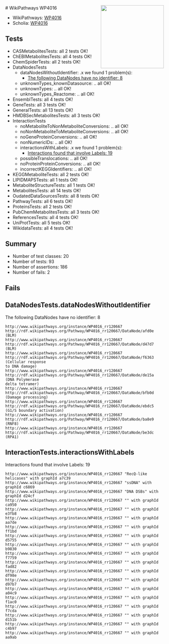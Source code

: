 <img style="float: right; width: 200px" src="https://upload.wikimedia.org/wikipedia/commons/thumb/8/83/Wplogo_with_text_500.png/640px-Wplogo_with_text_500.png" />
# WikiPathways WP4016

* WikiPathways: [WP4016](https://wikipathways.org/pathways/WP4016)
* Scholia: [WP4016](https://scholia.toolforge.org/wikipathways/WP4016)
## Tests
* CASMetabolitesTests: all 2 tests OK!
* ChEBIMetabolitesTests: all 4 tests OK!
* ChemSpiderTests: all 2 tests OK!
* DataNodesTests
    * dataNodesWithoutIdentifier: .x we found 1 problem(s):
        * [The following DataNodes have no identifier: 8](#d2d32fa7)
    * unknownTypes_knownDatasource: .. all OK!
    * unknownTypes: .. all OK!
    * unknownTypes_Reactome: .. all OK!
* EnsemblTests: all 4 tests OK!
* GeneTests: all 3 tests OK!
* GeneralTests: all 13 tests OK!
* HMDBSecMetabolitesTests: all 3 tests OK!
* InteractionTests
    * noMetaboliteToNonMetaboliteConversions: .. all OK!
    * noNonMetaboliteToMetaboliteConversions: .. all OK!
    * noGeneProteinConversions: .. all OK!
    * nonNumericIDs: .. all OK!
    * interactionsWithLabels: .x we found 1 problem(s):
        * [Interactions found that involve Labels: 19](#fe97a8c1)
    * possibleTranslocations: .. all OK!
    * noProteinProteinConversions: .. all OK!
    * incorrectKEGGIdentifiers: .. all OK!
* KEGGMetaboliteTests: all 2 tests OK!
* LIPIDMAPSTests: all 1 tests OK!
* MetaboliteStructureTests: all 1 tests OK!
* MetabolitesTests: all 14 tests OK!
* OudatedDataSourcesTests: all 8 tests OK!
* PathwayTests: all 6 tests OK!
* ProteinsTests: all 2 tests OK!
* PubChemMetabolitesTests: all 3 tests OK!
* ReferencesTests: all 4 tests OK!
* UniProtTests: all 5 tests OK!
* WikidataTests: all 4 tests OK!


## Summary

* Number of test classes: 20
* Number of tests: 93
* Number of assertions: 186
* Number of fails: 2

## Fails

<a name="d2d32fa7" />

## DataNodesTests.dataNodesWithoutIdentifier

The following DataNodes have no identifier: 8
```
http://www.wikipathways.org/instance/WP4016_rr120667 http://rdf.wikipathways.org/Pathway/WP4016_rr120667/DataNode/afd0e (BLM)
http://www.wikipathways.org/instance/WP4016_rr120667 http://rdf.wikipathways.org/Pathway/WP4016_rr120667/DataNode/d47d7 (BLM)
http://www.wikipathways.org/instance/WP4016_rr120667 http://rdf.wikipathways.org/Pathway/WP4016_rr120667/DataNode/f6363 (Cellular response
to DNA damage)
http://www.wikipathways.org/instance/WP4016_rr120667 http://rdf.wikipathways.org/Pathway/WP4016_rr120667/DataNode/de15a (DNA Polymerase
delta tetramer)
http://www.wikipathways.org/instance/WP4016_rr120667 http://rdf.wikipathways.org/Pathway/WP4016_rr120667/DataNode/bfb0d (Damage processing)
http://www.wikipathways.org/instance/WP4016_rr120667 http://rdf.wikipathways.org/Pathway/WP4016_rr120667/DataNode/ebdc5 (G1/S boundary activation)
http://www.wikipathways.org/instance/WP4016_rr120667 http://rdf.wikipathways.org/Pathway/WP4016_rr120667/DataNode/ba8e9 (RNF8)
http://www.wikipathways.org/instance/WP4016_rr120667 http://rdf.wikipathways.org/Pathway/WP4016_rr120667/DataNode/be3dc (RPA1)
```

<a name="fe97a8c1" />

## InteractionTests.interactionsWithLabels

Interactions found that involve Labels: 19
```
http://www.wikipathways.org/instance/WP4016_rr120667 "RecQ-like helicases" with graphId a7c39
http://www.wikipathways.org/instance/WP4016_rr120667 "ssDNA" with graphId c6869
http://www.wikipathways.org/instance/WP4016_rr120667 "DNA DSBs" with graphId d24cf
http://www.wikipathways.org/instance/WP4016_rr120667 "" with graphId ca950
http://www.wikipathways.org/instance/WP4016_rr120667 "" with graphId e3fb8
http://www.wikipathways.org/instance/WP4016_rr120667 "" with graphId aa7de
http://www.wikipathways.org/instance/WP4016_rr120667 "" with graphId ff1bd
http://www.wikipathways.org/instance/WP4016_rr120667 "" with graphId d5755
http://www.wikipathways.org/instance/WP4016_rr120667 "" with graphId b9830
http://www.wikipathways.org/instance/WP4016_rr120667 "" with graphId f7759
http://www.wikipathways.org/instance/WP4016_rr120667 "" with graphId fad82
http://www.wikipathways.org/instance/WP4016_rr120667 "" with graphId df98e
http://www.wikipathways.org/instance/WP4016_rr120667 "" with graphId d97b7
http://www.wikipathways.org/instance/WP4016_rr120667 "" with graphId a04c9
http://www.wikipathways.org/instance/WP4016_rr120667 "" with graphId f1ac0
http://www.wikipathways.org/instance/WP4016_rr120667 "" with graphId f7cda
http://www.wikipathways.org/instance/WP4016_rr120667 "" with graphId d151b
http://www.wikipathways.org/instance/WP4016_rr120667 "" with graphId c4b97
http://www.wikipathways.org/instance/WP4016_rr120667 "" with graphId aa9ab
```

